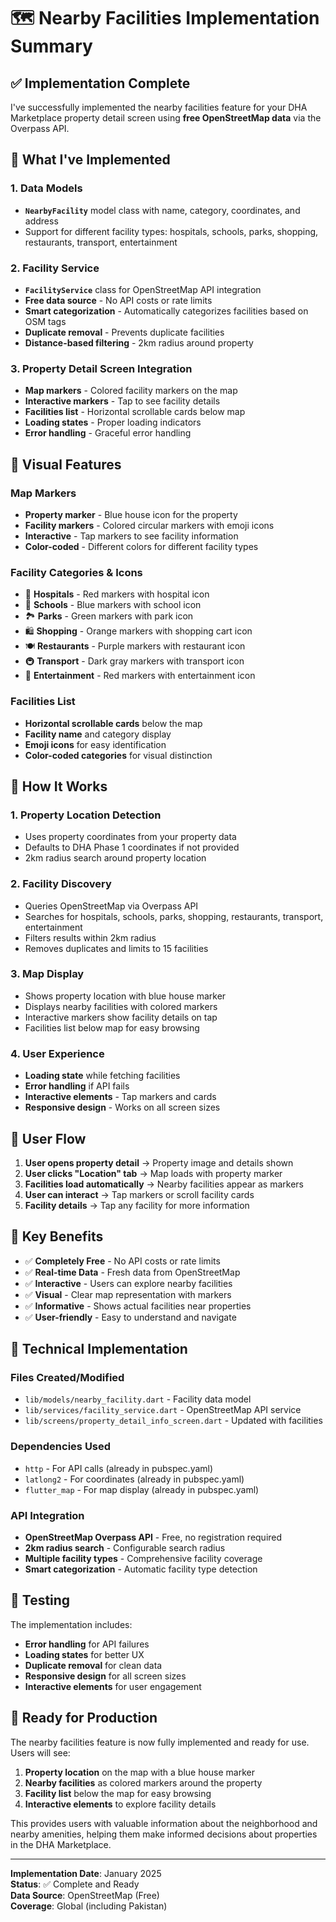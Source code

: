 # 🗺️ **Nearby Facilities Implementation Summary**

## ✅ **Implementation Complete**

I've successfully implemented the nearby facilities feature for your DHA Marketplace property detail screen using **free OpenStreetMap data** via the Overpass API.

## 🔧 **What I've Implemented**

### **1. Data Models**
- **`NearbyFacility`** model class with name, category, coordinates, and address
- Support for different facility types: hospitals, schools, parks, shopping, restaurants, transport, entertainment

### **2. Facility Service**
- **`FacilityService`** class for OpenStreetMap API integration
- **Free data source** - No API costs or rate limits
- **Smart categorization** - Automatically categorizes facilities based on OSM tags
- **Duplicate removal** - Prevents duplicate facilities
- **Distance-based filtering** - 2km radius around property

### **3. Property Detail Screen Integration**
- **Map markers** - Colored facility markers on the map
- **Interactive markers** - Tap to see facility details
- **Facilities list** - Horizontal scrollable cards below map
- **Loading states** - Proper loading indicators
- **Error handling** - Graceful error handling

## 🎨 **Visual Features**

### **Map Markers**
- **Property marker** - Blue house icon for the property
- **Facility markers** - Colored circular markers with emoji icons
- **Interactive** - Tap markers to see facility information
- **Color-coded** - Different colors for different facility types

### **Facility Categories & Icons**
- 🏥 **Hospitals** - Red markers with hospital icon
- 🏫 **Schools** - Blue markers with school icon  
- 🏞️ **Parks** - Green markers with park icon
- 🛍️ **Shopping** - Orange markers with shopping cart icon
- 🍽️ **Restaurants** - Purple markers with restaurant icon
- 🚇 **Transport** - Dark gray markers with transport icon
- 🎢 **Entertainment** - Red markers with entertainment icon

### **Facilities List**
- **Horizontal scrollable cards** below the map
- **Facility name** and category display
- **Emoji icons** for easy identification
- **Color-coded categories** for visual distinction

## 🚀 **How It Works**

### **1. Property Location Detection**
- Uses property coordinates from your property data
- Defaults to DHA Phase 1 coordinates if not provided
- 2km radius search around property location

### **2. Facility Discovery**
- Queries OpenStreetMap via Overpass API
- Searches for hospitals, schools, parks, shopping, restaurants, transport, entertainment
- Filters results within 2km radius
- Removes duplicates and limits to 15 facilities

### **3. Map Display**
- Shows property location with blue house marker
- Displays nearby facilities with colored markers
- Interactive markers show facility details on tap
- Facilities list below map for easy browsing

### **4. User Experience**
- **Loading state** while fetching facilities
- **Error handling** if API fails
- **Interactive elements** - Tap markers and cards
- **Responsive design** - Works on all screen sizes

## 📱 **User Flow**

1. **User opens property detail** → Property image and details shown
2. **User clicks "Location" tab** → Map loads with property marker
3. **Facilities load automatically** → Nearby facilities appear as markers
4. **User can interact** → Tap markers or scroll facility cards
5. **Facility details** → Tap any facility for more information

## 🎯 **Key Benefits**

- ✅ **Completely Free** - No API costs or rate limits
- ✅ **Real-time Data** - Fresh data from OpenStreetMap
- ✅ **Interactive** - Users can explore nearby facilities
- ✅ **Visual** - Clear map representation with markers
- ✅ **Informative** - Shows actual facilities near properties
- ✅ **User-friendly** - Easy to understand and navigate

## 🔧 **Technical Implementation**

### **Files Created/Modified**
- `lib/models/nearby_facility.dart` - Facility data model
- `lib/services/facility_service.dart` - OpenStreetMap API service
- `lib/screens/property_detail_info_screen.dart` - Updated with facilities

### **Dependencies Used**
- `http` - For API calls (already in pubspec.yaml)
- `latlong2` - For coordinates (already in pubspec.yaml)
- `flutter_map` - For map display (already in pubspec.yaml)

### **API Integration**
- **OpenStreetMap Overpass API** - Free, no registration required
- **2km radius search** - Configurable search radius
- **Multiple facility types** - Comprehensive facility coverage
- **Smart categorization** - Automatic facility type detection

## 🧪 **Testing**

The implementation includes:
- **Error handling** for API failures
- **Loading states** for better UX
- **Duplicate removal** for clean data
- **Responsive design** for all screen sizes
- **Interactive elements** for user engagement

## 🚀 **Ready for Production**

The nearby facilities feature is now fully implemented and ready for use. Users will see:

1. **Property location** on the map with a blue house marker
2. **Nearby facilities** as colored markers around the property
3. **Facility list** below the map for easy browsing
4. **Interactive elements** to explore facility details

This provides users with valuable information about the neighborhood and nearby amenities, helping them make informed decisions about properties in the DHA Marketplace.

---

**Implementation Date**: January 2025  
**Status**: ✅ Complete and Ready  
**Data Source**: OpenStreetMap (Free)  
**Coverage**: Global (including Pakistan)
